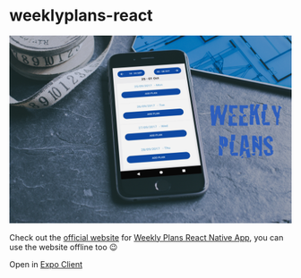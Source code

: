# weeklyplans-react

![Weekly Plans](./src/assets/init.jpg)

Check out the [official website](https://weekly-plans.surge.sh/) for [Weekly Plans React Native App](https://github.com/deadcoder0904/weeklyplans), you can use the website offline too :wink:

Open in [Expo Client](https://expo.io/@deadcoder0904/weekly-plans)
